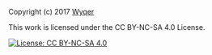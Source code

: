 Copyright (c) 2017 [Wyqer](https://github.com/Wyqer)

This work is licensed under the CC BY-NC-SA 4.0 License.

[![License: CC BY-NC-SA 4.0](https://img.shields.io/badge/License-CC%20BY--NC--SA%204.0-lightgrey.svg)](http://creativecommons.org/licenses/by-nc-sa/4.0/)